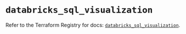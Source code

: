 # `databricks_sql_visualization`

Refer to the Terraform Registry for docs: [`databricks_sql_visualization`](https://registry.terraform.io/providers/databricks/databricks/1.87.1/docs/resources/sql_visualization).
